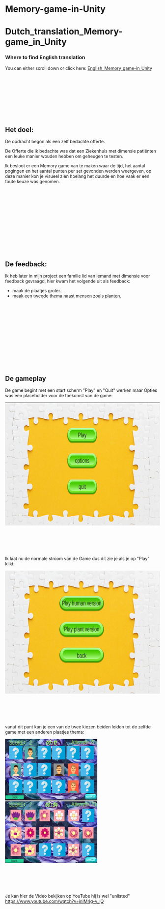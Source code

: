# Memory-game-in-Unity




# Dutch_translation_Memory-game_in_Unity






### Where to find English translation

You can either scroll down or click here: [English_Memory_game-in_Unity](#English_translation_Memory-game_in_Unity)

<br><br><br><br><br><br><br><br>









## Het doel:

De opdracht begon als een zelf bedachte offerte.

De Offerte die ik bedachte was dat een Ziekenhuis met dimensie patiënten een leuke manier wouden hebben om geheugen te testen.

Ik besloot er een Memory game van te maken waar de tijd, het aantal pogingen en het aantal punten per set gevonden werden weergeven, op deze manier kon je visueel zien hoelang het duurde en hoe vaak er een foute keuze was genomen.

<br><br><br><br><br><br><br><br><br><br><br><br>









## De feedback:

Ik heb later in mijn project een familie lid van iemand met dimensie voor feedback gevraagd, hier kwam het volgende uit als feedback:
- maak de plaatjes groter.
- maak een tweede thema naast mensen zoals planten.

<br><br><br><br><br><br><br><br><br><br><br><br>



## De gameplay

De game begint met een start scherm "Play" en "Quit" werken maar Opties was een placeholder voor de toekomst van de game:

<img width="600" height="400" src="images/startscreen1.png" alt="image">

<br><br><br><br>

Ik laat nu de normale stroom van de Game dus dit zie je als je op "Play" klikt:

<img width="600" height="400" src="images/startscreen2.png" alt="image">

<br><br><br><br>

vanaf dit punt kan je een van de twee kiezen beiden leiden tot de zelfde game met een anderen plaatjes thema:

<img width="300" height="200" src="images/Humanversiongameplay1.png" alt="image">
<img width="300" height="200" src="images/Plantversiongameplay1.png" alt="image">

<br><br><br><br>

Je kan hier de Video bekijken op YouTube hij is wel "unlisted" https://www.youtube.com/watch?v=jnIM4g-v_jQ


<br><br><br><br><br><br><br><br><br><br><br><br>